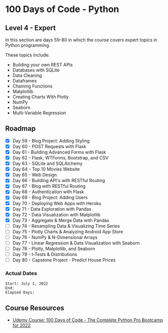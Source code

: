 # 100 Days of Code - Python

## Level 4 - Expert

In this section are days 59-80 in which the course covers expert topics in Python programming.

These topics include:

- Building your own REST APIs
- Databases with SQLite
- Data Cleaning
- Dataframes
- Chaining Functions
- Matplotlib
- Creating Charts With Plotly
- NumPy
- Seaborn
- Multi-Variable Regression

## Roadmap

- [x] Day 59 - Blog Project: Adding Styling
- [x] Day 60 - POST Requests with Flask
- [x] Day 61 - Building Advanced Forms with Flask
- [x] Day 62 - Flask, WTForms, Bootstrap, and CSV
- [x] Day 63 - SQLite and SQLAlchemy
- [x] Day 64 - Top 10 Movies Website
- [x] Day 65 - Web Design
- [x] Day 66 - Building API's with RESTful Routing
- [x] Day 67 - Blog with RESTful Routing
- [x] Day 68 - Authentication with Flask
- [x] Day 69 - Blog Project: Adding Users
- [x] Day 70 - Deploying Web Apps with Heroku
- [x] Day 71 - Data Exploration with Pandas
- [x] Day 72 - Data Visualization with Matplotlib
- [x] Day 73 - Aggregate & Merge Data with Pandas
- [ ] Day 74 - Resampling Data & Visualizing Time Series
- [ ] Day 75 - Plotly Charts & Analyzing Android App Store
- [ ] Day 76 - NumPy & N-Dimensional Arrays
- [ ] Day 77 - Linear Regression & Data Visualization with Seaborn
- [ ] Day 78 - Plotly, Matplotlib, and Seaborn
- [ ] Day 79 - t-Tests & Distributions
- [ ] Day 80 - Capstone Project - Predict House Prices

### Actual Dates

    Start: July 1, 2022
    End: 
    Elapsed Days: 

## Course Resources

- [Udemy Course: 100 Days of Code - The Complete Python Pro Bootcamp for 2022](https://www.udemy.com/course/100-days-of-code/learn)
